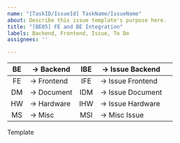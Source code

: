 ```yaml
---
name: "[TaskID/IssueId] TaskName/IssueName"
about: Describe this issue template's purpose here.
title: "[BE05] FE and BE Integration"
labels: Backend, Frontend, Issue, To Do
assignees: ''

---
```


| BE | -> Backend  | IBE | -> Issue Backend  |   |
|:--:|-------------|:---:|-------------------|---|
| FE | -> Frontend | IFE | -> Issue Frontend |   |
| DM | -> Document | IDM | -> Issue Document |   |
| HW | -> Hardware | IHW | -> Issue Hardware |   |
| MS | -> Misc     | MSI | -> Misc Issue     |   |

Template
